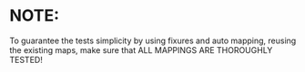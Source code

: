 ﻿# NOTE:
To guarantee the tests simplicity by using fixures and auto mapping, reusing the existing maps,
make sure that ALL MAPPINGS ARE THOROUGHLY TESTED!